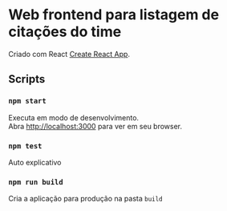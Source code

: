 # Web frontend para listagem de citações do time

Criado com React [Create React App](https://github.com/facebook/create-react-app).

## Scripts

### `npm start`

Executa em modo de desenvolvimento.\
Abra [http://localhost:3000](http://localhost:3000) para ver em seu browser.

### `npm test`

Auto explicativo

### `npm run build`

Cria a aplicação para produção na pasta `build`

